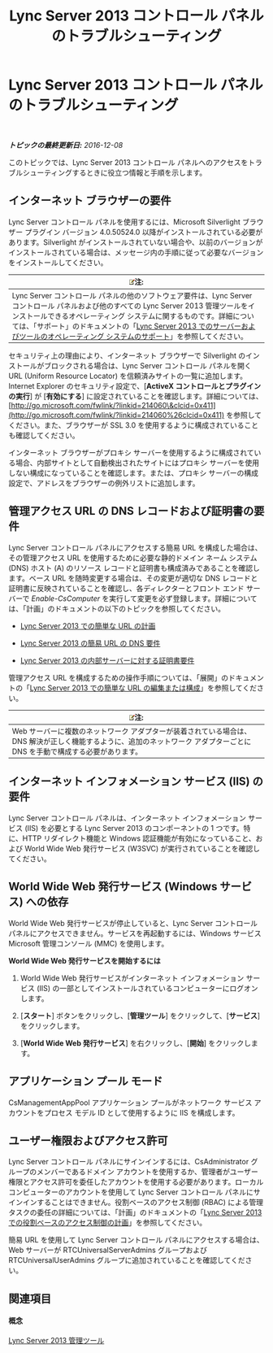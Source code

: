 ﻿---
title: Lync Server 2013 コントロール パネルのトラブルシューティング
TOCTitle: Lync Server 2013 コントロール パネルのトラブルシューティング
ms:assetid: 54e7ab57-34ce-4a07-bcc9-643379eb4eb7
ms:mtpsurl: https://technet.microsoft.com/ja-jp/library/Gg195689(v=OCS.15)
ms:contentKeyID: 48272116
ms.date: 12/10/2016
mtps_version: v=OCS.15
ms.translationtype: HT
---

# Lync Server 2013 コントロール パネルのトラブルシューティング

 

_**トピックの最終更新日:** 2016-12-08_

このトピックでは、Lync Server 2013 コントロール パネルへのアクセスをトラブルシューティングするときに役立つ情報と手順を示します。

## インターネット ブラウザーの要件

Lync Server コントロール パネルを使用するには、Microsoft Silverlight ブラウザー プラグイン バージョン 4.0.50524.0 以降がインストールされている必要があります。Silverlight がインストールされていない場合や、以前のバージョンがインストールされている場合は、メッセージ内の手順に従って必要なバージョンをインストールしてください。

<table>
<thead>
<tr class="header">
<th><img src="images/Gg412781.note(OCS.15).gif" title="note" alt="note" />注:</th>
</tr>
</thead>
<tbody>
<tr class="odd">
<td>Lync Server コントロール パネルの他のソフトウェア要件は、Lync Server コントロール パネルおよび他のすべての Lync Server 2013 管理ツールをインストールできるオペレーティング システムに関するものです。詳細については、「サポート」のドキュメントの「<a href="lync-server-2013-server-and-tools-operating-system-support.md">Lync Server 2013 でのサーバーおよびツールのオペレーティング システムのサポート</a>」を参照してください。</td>
</tr>
</tbody>
</table>


セキュリティ上の理由により、インターネット ブラウザーで Silverlight のインストールがブロックされる場合は、Lync Server コントロール パネルを開く URL (Uniform Resource Locator) を信頼済みサイトの一覧に追加します。Internet Explorer のセキュリティ設定で、\[**ActiveX コントロールとプラグインの実行**\] が \[**有効にする**\] に設定されていることを確認します。詳細については、[http://go.microsoft.com/fwlink/?linkid=214060\&clcid=0x411](http://go.microsoft.com/fwlink/?linkid=214060%26clcid=0x411) を参照してください。また、ブラウザーが SSL 3.0 を使用するように構成されていることも確認してください。

インターネット ブラウザーがプロキシ サーバーを使用するように構成されている場合、内部サイトとして自動検出されたサイトにはプロキシ サーバーを使用しない構成になっていることを確認します。または、プロキシ サーバーの構成設定で、アドレスをブラウザーの例外リストに追加します。

## 管理アクセス URL の DNS レコードおよび証明書の要件

Lync Server コントロール パネルにアクセスする簡易 URL を構成した場合は、その管理アクセス URL を使用するために必要な静的ドメイン ネーム システム (DNS) ホスト (A) のリソース レコードと証明書も構成済みであることを確認します。ベース URL を随時変更する場合は、その変更が適切な DNS レコードと証明書に反映されていることを確認し、各ディレクターとフロント エンド サーバーで *Enable-CsComputer* を実行して変更を必ず登録します。詳細については、「計画」のドキュメントの以下のトピックを参照してください。

  - [Lync Server 2013 での簡単な URL の計画](lync-server-2013-planning-for-simple-urls.md)

  - [Lync Server 2013 の簡易 URL の DNS 要件](lync-server-2013-dns-requirements-for-simple-urls.md)

  - [Lync Server 2013 の内部サーバーに対する証明書要件](lync-server-2013-certificate-requirements-for-internal-servers.md)

管理アクセス URL を構成するための操作手順については、「展開」のドキュメントの「[Lync Server 2013 での簡単な URL の編集または構成](lync-server-2013-edit-or-configure-simple-urls.md)」を参照してください。

<table>
<thead>
<tr class="header">
<th><img src="images/Gg412781.note(OCS.15).gif" title="note" alt="note" />注:</th>
</tr>
</thead>
<tbody>
<tr class="odd">
<td>Web サーバーに複数のネットワーク アダプターが装着されている場合は、DNS 解決が正しく機能するように、追加のネットワーク アダプターごとに DNS を手動で構成する必要があります。</td>
</tr>
</tbody>
</table>


## インターネット インフォメーション サービス (IIS) の要件

Lync Server コントロール パネルは、インターネット インフォメーション サービス (IIS) を必要とする Lync Server 2013 のコンポーネントの 1 つです。特に、HTTP リダイレクト機能と Windows 認証機能が有効になっていること、および World Wide Web 発行サービス (W3SVC) が実行されていることを確認してください。

## World Wide Web 発行サービス (Windows サービス) への依存

World Wide Web 発行サービスが停止していると、Lync Server コントロール パネルにアクセスできません。サービスを再起動するには、Windows サービス Microsoft 管理コンソール (MMC) を使用します。

**World Wide Web 発行サービスを開始するには**

1.  World Wide Web 発行サービスがインターネット インフォメーション サービス (IIS) の一部としてインストールされているコンピューターにログオンします。

2.  \[**スタート**\] ボタンをクリックし、\[**管理ツール**\] をクリックして、\[**サービス**\] をクリックします。

3.  \[**World Wide Web 発行サービス**\] を右クリックし、\[**開始**\] をクリックします。

## アプリケーション プール モード

CsManagementAppPool アプリケーション プールがネットワーク サービス アカウントをプロセス モデル ID として使用するように IIS を構成します。

## ユーザー権限およびアクセス許可

Lync Server コントロール パネルにサインインするには、CsAdministrator グループのメンバーであるドメイン アカウントを使用するか、管理者がユーザー権限とアクセス許可を委任したアカウントを使用する必要があります。ローカル コンピューターのアカウントを使用して Lync Server コントロール パネルにサインインすることはできません。役割ベースのアクセス制御 (RBAC) による管理タスクの委任の詳細については、「計画」のドキュメントの「[Lync Server 2013 での役割ベースのアクセス制御の計画](lync-server-2013-planning-for-role-based-access-control.md)」を参照してください。

簡易 URL を使用して Lync Server コントロール パネルにアクセスする場合は、Web サーバーが RTCUniversalServerAdmins グループおよび RTCUniversalUserAdmins グループに追加されていることを確認してください。

## 関連項目

#### 概念

[Lync Server 2013 管理ツール](lync-server-2013-lync-server-administrative-tools.md)

